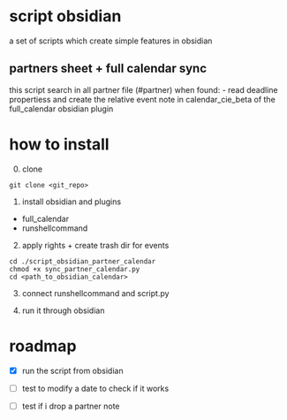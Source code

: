 

# script obsidian

a set of scripts which create simple features in obsidian

## partners sheet + full calendar sync

this script search in all partner file (#partner)
  when found:
    - read deadline propertiess and create the relative event note in calendar_cie_beta of the full_calendar obsidian plugin

# how to install

0. clone

```
git clone <git_repo>
```

1. install obsidian and plugins

- full_calendar
- runshellcommand

2. apply rights + create trash dir for events 
```
cd ./script_obsidian_partner_calendar
chmod +x sync_partner_calendar.py
cd <path_to_obsidian_calendar>
```

3. connect runshellcommand and script.py

4. run it through obsidian


# roadmap

- [x] run the script from obsidian
- [ ] test to modify a date to check if it works
- [ ] test if i drop a partner note

